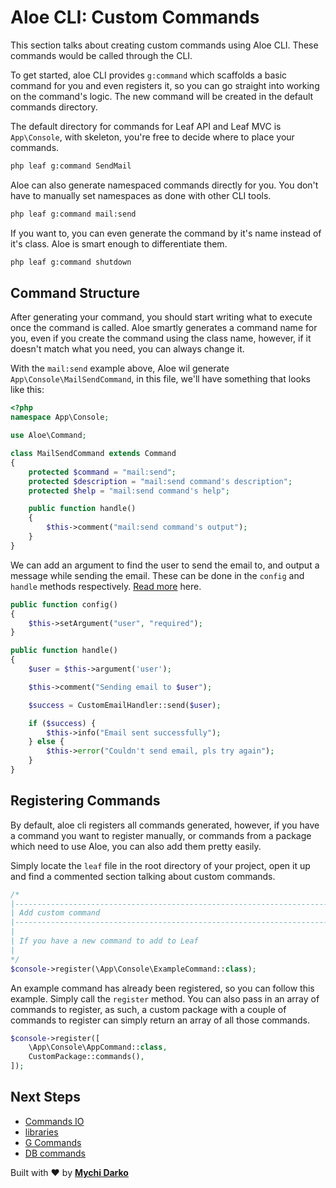 # Aloe CLI: Custom Commands

This section talks about creating custom commands using Aloe CLI. These commands would be called through the CLI.

To get started, aloe CLI provides `g:command` which scaffolds a basic command for you and even registers it, so you can go straight into working on the command's logic. The new command will be created in the default commands directory.

The default directory for commands for Leaf API and Leaf MVC is `App\Console`, with skeleton, you're free to decide where to place your commands.

```sh
php leaf g:command SendMail
```

Aloe can also generate namespaced commands directly for you. You don't have to manually set namespaces as done with other CLI tools.

```sh
php leaf g:command mail:send
```

If you want to, you can even generate the command by it's name instead of it's class. Aloe is smart enough to differentiate them.

```sh
php leaf g:command shutdown 
```

## Command Structure

After generating your command, you should start writing what to execute once the command is called. Aloe smartly generates a command name for you, even if you create the command using the class name, however, if it doesn't match what you need, you can always change it.

With the `mail:send` example above, Aloe wil generate `App\Console\MailSendCommand`, in this file, we'll have something that looks like this:

```php
<?php
namespace App\Console;

use Aloe\Command;

class MailSendCommand extends Command
{
    protected $command = "mail:send";
    protected $description = "mail:send command's description";
    protected $help = "mail:send command's help";

    public function handle()
    {
        $this->comment("mail:send command's output");
    }
}
```

We can add an argument to find the user to send the email to, and output a message while sending the email.
These can be done in the `config` and `handle` methods respectively. [Read more](/aloe-cli/v/1.1.0-beta/commands/io) here.

```php
public function config()
{
    $this->setArgument("user", "required");
}

public function handle()
{
    $user = $this->argument('user');

    $this->comment("Sending email to $user");

    $success = CustomEmailHandler::send($user);

    if ($success) {
        $this->info("Email sent successfully");
    } else {
        $this->error("Couldn't send email, pls try again");
    }
}
```

## Registering Commands

By default, aloe cli registers all commands generated, however, if you have a command you want to register manually, or commands from a package which need to use Aloe, you can also add them pretty easily.

Simply locate the `leaf` file in the root directory of your project, open it up and find a commented section talking about custom commands.

```php
/*
|--------------------------------------------------------------------------
| Add custom command
|--------------------------------------------------------------------------
|
| If you have a new command to add to Leaf
|
*/
$console->register(\App\Console\ExampleCommand::class);
```

An example command has already been registered, so you can follow this example. Simply call the `register` method. You can also pass in an array of commands to register, as such, a custom package with a couple of commands to register can simply return an array of all those commands.

```php
$console->register([
    \App\Console\AppCommand::class,
    CustomPackage::commands(),
]);
```

## Next Steps

- [Commands IO](/aloe-cli/v/1.1.0/commands/io)
- [libraries](/aloe-cli/v/1.1.0/libraries)
- [G Commands](/aloe-cli/v/1.1.0/commands/g-commands)
- [DB commands](/aloe-cli/v/1.1.0/db-commands)

Built with ❤ by [**Mychi Darko**](//mychi.netlify.app)
